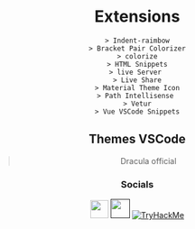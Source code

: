 # Extensions 
~~~
> Indent-raimbow
> Bracket Pair Colorizer
> colorize
> HTML Snippets
> live Server 
> Live Share
> Material Theme Icon
> Path Intellisense 
> Vetur
> Vue VSCode Snippets
~~~
## Themes VSCode
> Dracula official


### Socials  
<style>
    body{
        text-align:center;
        
    }
</style>

<a  href="https://github.com/T369-Real"><img src="https://www.flaticon.es/svg/static/icons/svg/733/733609.svg" width="32" ></a>
<a href=""><img  src="https://about.gitlab.com/images/press/press-kit-icon.svg" width="34"></a>
<a href="https://tryhackme.com/p/codex150/"><img src="https://tryhackme-badges.s3.amazonaws.com/codex150.png" alt="TryHackMe">
</a>
